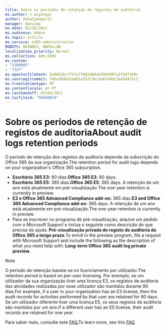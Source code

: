 ```yaml
---
title: Sobre os períodos de retenção de registos de auditoria
ms.author: v-aiyengar
author: AshaIyengar21
manager: dansimp
ms.date: 02/26/2021
ms.audience: Admin
ms.topic: article
ms.service: o365-administration
ROBOTS: NOINDEX, NOFOLLOW
localization_priority: Normal
ms.collection: Adm_O365
ms.custom:
- "3100005"
- "7327"
ms.openlocfilehash: 5a8601bc7757e77882d8dab709e007a2f6df3b0c
ms.sourcegitcommit: f4ba304b92ed01e35273ecda67e9dc3ad9d475c1
ms.translationtype: MT
ms.contentlocale: pt-PT
ms.lasthandoff: 03/04/2021
ms.locfileid: "50430074"
---
```

# <a name="about-audit-logs-retention-periods"></a><span data-ttu-id="1b2ef-102">Sobre os períodos de retenção de registos de auditoria</span><span class="sxs-lookup"><span data-stu-id="1b2ef-102">About audit logs retention periods</span></span>

<span data-ttu-id="1b2ef-103">O período de retenção dos registos de auditoria depende da subscrição do Office 365 da sua organização.</span><span class="sxs-lookup"><span data-stu-id="1b2ef-103">The retention period for audit logs depends on your organization's Office 365 subscription.</span></span>

- <span data-ttu-id="1b2ef-104">**Escritório 365 E3:** 90 dias.</span><span class="sxs-lookup"><span data-stu-id="1b2ef-104">**Office 365 E3**: 90 days.</span></span>
- <span data-ttu-id="1b2ef-105">**Escritório 365 E5:** 365 dias.</span><span class="sxs-lookup"><span data-stu-id="1b2ef-105">**Office 365 E5**: 365 days.</span></span> <span data-ttu-id="1b2ef-106">A retenção de um ano está atualmente em pré-visualização.</span><span class="sxs-lookup"><span data-stu-id="1b2ef-106">The one-year retention is currently in preview.</span></span>
- <span data-ttu-id="1b2ef-107">**E3 e Office 365 Advanced Compliance add-on:** 365 dias.</span><span class="sxs-lookup"><span data-stu-id="1b2ef-107">**E3 and Office 365 Advanced Compliance add-on**: 365 days.</span></span> <span data-ttu-id="1b2ef-108">A retenção de um ano está atualmente em pré-visualização.</span><span class="sxs-lookup"><span data-stu-id="1b2ef-108">The one-year retention is currently in preview.</span></span>
- <span data-ttu-id="1b2ef-109">Para se inscrever no programa de pré-visualização, arquive um pedido com o Microsoft Support e inclua o seguinte como descrição do que precisa de ajuda: **Pré-visualização privada do registo de auditoria do Office 365 a longo prazo**.</span><span class="sxs-lookup"><span data-stu-id="1b2ef-109">To enroll in the preview program, file a request with Microsoft Support and include the following as the description of what you need help with: **Long-term Office 365 audit log private preview**.</span></span>
> [!NOTE]
> <span data-ttu-id="1b2ef-110">O período de retenção baseia-se no licenciamento por utilizador.</span><span class="sxs-lookup"><span data-stu-id="1b2ef-110">The retention period is based on per-user licensing.</span></span> <span data-ttu-id="1b2ef-111">Por exemplo, se um utilizador da sua organização tiver uma licença E3, os registos de auditoria das atividades realizadas por esse utilizador são mantidos durante 90 dias.</span><span class="sxs-lookup"><span data-stu-id="1b2ef-111">For example, if a user in your organization has an E3 license, then the audit records for activities performed by that user are retained for 90 days.</span></span> <span data-ttu-id="1b2ef-112">Se um utilizador diferente tiver uma licença E5, os seus registos de auditoria são mantidos por um ano.</span><span class="sxs-lookup"><span data-stu-id="1b2ef-112">If a different user has an E5 license, their audit records are retained for one year.</span></span>

<span data-ttu-id="1b2ef-113">Para saber mais, consulte este [FAQ.](https://go.microsoft.com/fwlink/?linkid=2115336)</span><span class="sxs-lookup"><span data-stu-id="1b2ef-113">To learn more, see this [FAQ](https://go.microsoft.com/fwlink/?linkid=2115336).</span></span>